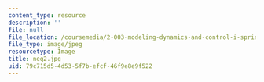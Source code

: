 ```yaml
---
content_type: resource
description: ''
file: null
file_location: /coursemedia/2-003-modeling-dynamics-and-control-i-spring-2005/79c715d54d535f7befcf46f9e8e9f522_neq2.jpg
file_type: image/jpeg
resourcetype: Image
title: neq2.jpg
uid: 79c715d5-4d53-5f7b-efcf-46f9e8e9f522
---
```

